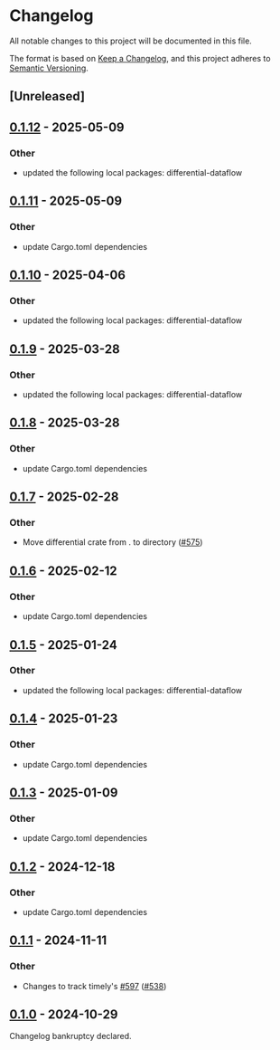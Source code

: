 # Changelog

All notable changes to this project will be documented in this file.

The format is based on [Keep a Changelog](https://keepachangelog.com/en/1.0.0/),
and this project adheres to [Semantic Versioning](https://semver.org/spec/v2.0.0.html).

## [Unreleased]

## [0.1.12](https://github.com/TimelyDataflow/differential-dataflow/compare/differential-dogs3-v0.1.11...differential-dogs3-v0.1.12) - 2025-05-09

### Other

- updated the following local packages: differential-dataflow

## [0.1.11](https://github.com/TimelyDataflow/differential-dataflow/compare/differential-dogs3-v0.1.10...differential-dogs3-v0.1.11) - 2025-05-09

### Other

- update Cargo.toml dependencies

## [0.1.10](https://github.com/TimelyDataflow/differential-dataflow/compare/differential-dogs3-v0.1.9...differential-dogs3-v0.1.10) - 2025-04-06

### Other

- updated the following local packages: differential-dataflow

## [0.1.9](https://github.com/TimelyDataflow/differential-dataflow/compare/differential-dogs3-v0.1.8...differential-dogs3-v0.1.9) - 2025-03-28

### Other

- updated the following local packages: differential-dataflow

## [0.1.8](https://github.com/TimelyDataflow/differential-dataflow/compare/differential-dogs3-v0.1.7...differential-dogs3-v0.1.8) - 2025-03-28

### Other

- update Cargo.toml dependencies

## [0.1.7](https://github.com/TimelyDataflow/differential-dataflow/compare/differential-dogs3-v0.1.6...differential-dogs3-v0.1.7) - 2025-02-28

### Other

- Move differential crate from . to directory ([#575](https://github.com/TimelyDataflow/differential-dataflow/pull/575))

## [0.1.6](https://github.com/TimelyDataflow/differential-dataflow/compare/differential-dogs3-v0.1.5...differential-dogs3-v0.1.6) - 2025-02-12

### Other

- update Cargo.toml dependencies

## [0.1.5](https://github.com/TimelyDataflow/differential-dataflow/compare/differential-dogs3-v0.1.4...differential-dogs3-v0.1.5) - 2025-01-24

### Other

- updated the following local packages: differential-dataflow

## [0.1.4](https://github.com/TimelyDataflow/differential-dataflow/compare/differential-dogs3-v0.1.3...differential-dogs3-v0.1.4) - 2025-01-23

### Other

- update Cargo.toml dependencies

## [0.1.3](https://github.com/TimelyDataflow/differential-dataflow/compare/differential-dogs3-v0.1.2...differential-dogs3-v0.1.3) - 2025-01-09

### Other

- update Cargo.toml dependencies

## [0.1.2](https://github.com/TimelyDataflow/differential-dataflow/compare/differential-dogs3-v0.1.1...differential-dogs3-v0.1.2) - 2024-12-18

### Other

- update Cargo.toml dependencies

## [0.1.1](https://github.com/TimelyDataflow/differential-dataflow/compare/differential-dogs3-v0.1.0...differential-dogs3-v0.1.1) - 2024-11-11

### Other

- Changes to track timely's [#597](https://github.com/TimelyDataflow/differential-dataflow/pull/597) ([#538](https://github.com/TimelyDataflow/differential-dataflow/pull/538))

## [0.1.0](https://github.com/TimelyDataflow/differential-dataflow/releases/tag/differential-dogs3-v0.1.0) - 2024-10-29

Changelog bankruptcy declared.
